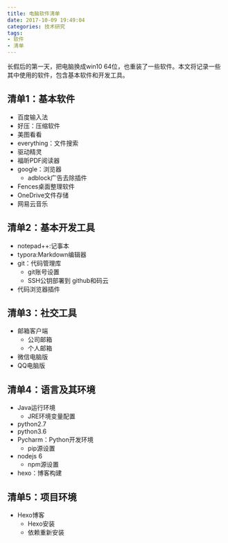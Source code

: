 ```yaml
---
title: 电脑软件清单
date: 2017-10-09 19:49:04
categories: 技术研究
tags:
- 软件
- 清单
---
```


长假后的第一天，把电脑换成win10 64位，也重装了一些软件。本文将记录一些其中使用的软件，包含基本软件和开发工具。

<!-- more -->

## 清单1：基本软件

- 百度输入法
- 好压：压缩软件
- 美图看看
- everything：文件搜索
- 驱动精灵
- 福昕PDF阅读器
- google：浏览器
  - adblock广告去除插件
- Fences桌面整理软件
- OneDrive文件存储
- 网易云音乐

## 清单2：基本开发工具

- notepad++:记事本
- typora:Markdown编辑器
- git：代码管理库
  - git账号设置
  - SSH公钥部署到 github和码云
- 代码浏览器插件

## 清单3：社交工具

- 邮箱客户端
  - 公司邮箱
  - 个人邮箱
- 微信电脑版
- QQ电脑版

## 清单4：语言及其环境

- Java运行环境
  - JRE环境变量配置
- python2.7
- python3.6
- Pycharm：Python开发环境
  - pip源设置
- nodejs 6
    - npm源设置
- hexo：博客构建



## 清单5：项目环境

- Hexo博客
  - Hexo安装
  - 依赖重新安装